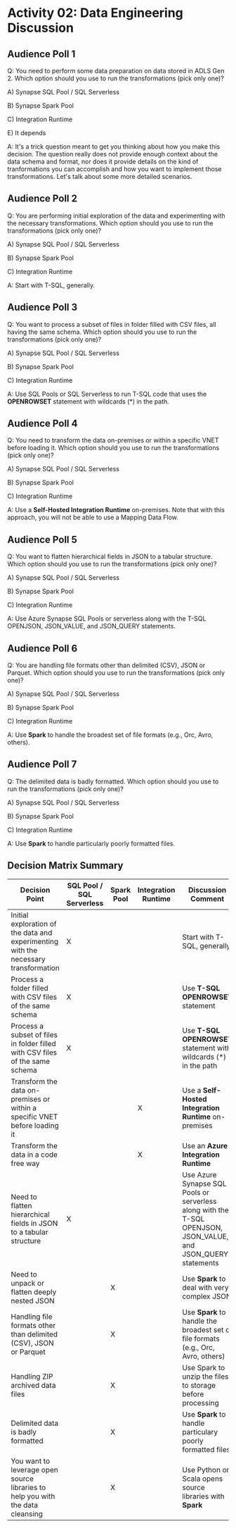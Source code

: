 # Activity 02: Data Engineering Discussion

## Audience Poll 1

Q: You need to perform some data preparation on data stored in ADLS Gen 2. Which option should you use to run the transformations (pick only one)?

A) Synapse SQL Pool / SQL Serverless

B) Synapse Spark Pool

C) Integration Runtime

E) It depends

A: It's a trick question meant to get you thinking about how you make this decision. The question really does not provide enough context about the data schema and format, nor does it provide details on the kind of tranformations you can accomplish and how you want to implement those transformations. Let's talk about some more detailed scenarios.

## Audience Poll 2

Q: You are performing initial exploration of the data and experimenting with the necessary transformations. Which option should you use to run the transformations (pick only one)?

A) Synapse SQL Pool / SQL Serverless

B) Synapse Spark Pool

C) Integration Runtime

A: Start with T-SQL, generally.

## Audience Poll 3

Q: You want to process a subset of files in folder filled with CSV files, all having the same schema. Which option should you use to run the transformations (pick only one)?

A) Synapse SQL Pool / SQL Serverless

B) Synapse Spark Pool

C) Integration Runtime

A: Use SQL Pools or SQL Serverless to run T-SQL code that uses the **OPENROWSET** statement with wildcards (*) in the path.

## Audience Poll 4

Q: You need to transform the data on-premises or within a specific VNET before loading it. Which option should you use to run the transformations (pick only one)?

A) Synapse SQL Pool / SQL Serverless

B) Synapse Spark Pool

C) Integration Runtime

A: Use a **Self-Hosted Integration Runtime** on-premises. Note that with this approach, you will not be able to use a Mapping Data Flow.

## Audience Poll 5

Q: You want to flatten hierarchical fields in JSON to a tabular structure. Which option should you use to run the transformations (pick only one)?

A) Synapse SQL Pool / SQL Serverless

B) Synapse Spark Pool

C) Integration Runtime

A: Use Azure Synapse SQL Pools or serverless along with the T-SQL OPENJSON, JSON_VALUE, and JSON_QUERY statements.

## Audience Poll 6

Q: You are handling file formats other than delimited (CSV), JSON or Parquet. Which option should you use to run the transformations (pick only one)?

A) Synapse SQL Pool / SQL Serverless

B) Synapse Spark Pool

C) Integration Runtime

A: Use **Spark** to handle the broadest set of file formats (e.g., Orc, Avro, others).

## Audience Poll 7

Q: The delimited data is badly formatted. Which option should you use to run the transformations (pick only one)?

A) Synapse SQL Pool / SQL Serverless

B) Synapse Spark Pool

C) Integration Runtime

A: Use **Spark** to handle particularly poorly formatted files.

## Decision Matrix Summary

| Decision Point | SQL Pool / SQL Serverless | Spark Pool | Integration Runtime | Discussion Comment |
| --- | --- | --- | --- | --- |
| Initial exploration of the data and experimenting with the necessary transformation | X | | | Start with T-SQL, generally |
| Process a folder filled with CSV files of the same schema | X | | | Use **T-SQL OPENROWSET** statement |
| Process a subset of files in folder filled with CSV files of the same schema | X | | | Use **T-SQL OPENROWSET** statement with wildcards (*) in the path |
| Transform the data on-premises or within a specific VNET before loading it | | | X | Use a **Self-Hosted Integration Runtime** on-premises |
| Transform the data in a code free way | | | X | Use an **Azure Integration Runtime** |
| Need to flatten hierarchical fields in JSON to a tabular structure | X | | | Use Azure Synapse SQL Pools or serverless along with the T-SQL OPENJSON, JSON_VALUE, and JSON_QUERY statements|
| Need to unpack or flatten deeply nested JSON | | X | | Use **Spark** to deal with very complex JSON |
| Handling file formats other than delimited (CSV), JSON or Parquet | | X | | Use **Spark** to handle the broadest set of file formats (e.g., Orc, Avro, others) |
| Handling ZIP archived data files | | X | | Use Spark to unzip the files to storage before processing |
| Delimited data is badly formatted | | X | | Use **Spark** to handle particulary poorly formatted files |
| You want to leverage open source libraries to help you with the data cleansing | | X | | Use Python or Scala opens source libraries with **Spark** |

